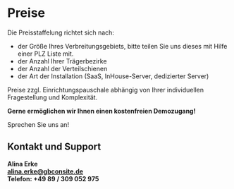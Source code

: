 # Preise 

Die Preisstaffelung richtet sich nach: 
* der Größe Ihres Verbreitungsgebiets, bitte teilen Sie uns dieses mit Hilfe einer PLZ Liste mit.
* der Anzahl Ihrer Trägerbezirke
* der Anzahl der Verteilschienen
* der Art der Installation (SaaS, InHouse-Server, dedizierter Server)


Preise zzgl. Einrichtungspauschale abhängig von Ihrer individuellen Fragestellung und Komplexität.

**Gerne ermöglichen wir Ihnen einen kostenfreien Demozugang!**

Sprechen Sie uns an! 

## Kontakt und Support
**Alina Erke<br>
[alina.erke@gbconsite.de](mailto:alina.erke@gbconsite.de)<br>
Telefon: +49 89 / 309 052 975**
